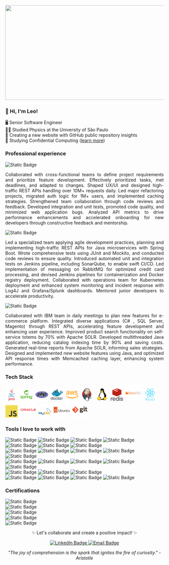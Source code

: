
<div align="center">
  <img src="https://media.giphy.com/media/dWesBcTLavkZuG35MI/giphy.gif" width="600" height="300"/>
</div>

### 👋 Hi, I'm Leo!
🖥️ Senior Software Engineer  
👨‍🎓 Studied Physics at the University of São Paulo  
🚀 Creating a new website with GitHub public repository insights  
📖 Studying Confidential Computing ([learn more](https://en.wikipedia.org/wiki/Confidential_computing))

### Professional experience
![Static Badge](https://img.shields.io/badge/2018_to_2024-7shifts:_Restaurant_Scheduling-grey?labelColor=blue)  
<div id="e1" align="justify">
<p>Collaborated with cross-functional teams to define project requirements and prioritize feature development. Effectively prioritized tasks, met deadlines, and adapted to changes. Shaped UX/UI and designed high-traffic REST APIs handling over 10M+ requests daily. Led major refactoring projects, migrated auth logic for 1M+ users, and implemented caching strategies. Strengthened team collaboration through code reviews and feedback. Developed integration and unit tests, promoted code quality, and minimized web application bugs. Analyzed API metrics to drive performance enhancements and accelerated onboarding for new developers through constructive feedback and mentorship. </p>
</div>

![Static Badge](https://img.shields.io/badge/2015_to_2018-UOL:_Web_Portal-grey?labelColor=blue)  
<div id="e2" align="justify">
<p>Led a specialized team applying agile development practices, planning and implementing high-traffic REST APIs for Java microservices with Spring Boot. Wrote comprehensive tests using JUnit and Mockito, and conducted code reviews to ensure quality. Introduced automated unit and integration tests on Jenkins pipeline, including SonarQube, to enable swift CI/CD. Led implementation of messaging on RabbitMQ for optimized credit card processing, and devised Jenkins pipelines for containerization and Docker registry deployment. Collaborated with operations team for Kubernetes deployment and enhanced system monitoring and incident response with Log4J and Grafana/Splunk dashboards. Mentored junior developers to accelerate productivity.</p>
</div>

![Static Badge](https://img.shields.io/badge/2011_to_2014-Saraiva:_eCommerce-grey?labelColor=blue)  
<div id="e2" align="justify">
<p>Collaborated with IBM team in daily meetings to plan new features for e-commerce platform. Integrated diverse applications (C# , SQL Server, Magento) through REST APIs, accelerating feature development and enhancing user experience. Improved product search functionality on self-service totems by 70% with Apache SOLR. Developed multithreaded Java application, reducing catalog indexing time by 90% and saving costs. Generated real-time reports from Apache SOLR, informing sales strategies. Designed and implemented new website features using Java, and optimized API response times with Memcached caching layer, enhancing system performance.</p>
</div>

### Tech Stack
<div>
  <img src="https://github.com/devicons/devicon/blob/master/icons/java/java-original-wordmark.svg" title="Java" alt="Java" width="40" height="40"/>&nbsp;
  <img src="https://github.com/devicons/devicon/blob/master/icons/spring/spring-original-wordmark.svg" title="Spring" alt="Spring" width="40" height="40"/>&nbsp;
  <img src="https://github.com/devicons/devicon/blob/master/icons/php/php-original.svg" title="PHP" alt="PHP" width="40" height="40"/>&nbsp;
  <img src="https://github.com/devicons/devicon/blob/master/icons/docker/docker-original-wordmark.svg" title="Docker" alt="Docker" width="40" height="40"/>&nbsp;
  <img src="https://github.com/devicons/devicon/blob/master/icons/amazonwebservices/amazonwebservices-plain-wordmark.svg" title="AWS" alt="AWS" width="40" height="40"/>&nbsp;
  <img src="https://github.com/devicons/devicon/blob/master/icons/jenkins/jenkins-original.svg" title="Jenkins" alt="Jenkins" width="40" height="40"/>&nbsp;
  <img src="https://github.com/devicons/devicon/blob/master/icons/linux/linux-original.svg" title="LInux"  alt="Ubuntu" width="40" height="40"/>&nbsp;
  <img src="https://github.com/devicons/devicon/blob/master/icons/redis/redis-original-wordmark.svg" title="Redis" alt="Redis" width="40" height="40"/>&nbsp;
  <img src="https://github.com/devicons/devicon/blob/master/icons/rabbitmq/rabbitmq-original-wordmark.svg" title="RabbitMQ" alt="RabbitMQ" width="50" height="50"/>&nbsp;
  <img src="https://github.com/devicons/devicon/blob/master/icons/react/react-original-wordmark.svg" title="React" alt="React" width="40" height="40"/>&nbsp;
  <img src="https://github.com/devicons/devicon/blob/master/icons/javascript/javascript-original.svg" title="JavaScript" alt="JavaScript" width="40" height="40"/>&nbsp;
  <img src="https://github.com/devicons/devicon/blob/master/icons/oracle/oracle-original.svg" title="Oracle"  alt="Oracle" width="50" height="50"/>&nbsp;
  <img src="https://github.com/devicons/devicon/blob/master/icons/mysql/mysql-original-wordmark.svg" title="MySQL"  alt="MySQL" width="40" height="40"/>&nbsp;
  <img src="https://github.com/devicons/devicon/blob/master/icons/ubuntu/ubuntu-original-wordmark.svg" title="Ubuntu"  alt="Ubuntu" width="50" height="50"/>&nbsp;
  <img src="https://github.com/devicons/devicon/blob/master/icons/git/git-original-wordmark.svg" title="Git" alt="Git" width="50" height="50"/>&nbsp;
  
</div>

### Tools I love to work with
![Static Badge](https://img.shields.io/badge/AWS_EC2-white?logo=amazonec2)
![Static Badge](https://img.shields.io/badge/AWS_S3-white?logo=amazons3)
![Static Badge](https://img.shields.io/badge/AWS_VPC-white?logo=amazons3amazonvpc)
![Static Badge](https://img.shields.io/badge/AWS_Route53-white?logo=amazonroute53&logoColor=green)  
![Static Badge](https://img.shields.io/badge/Docker_Compose/Swarm-white?logo=docker)
![Static Badge](https://img.shields.io/badge/Apache_Jenkins-white?logo=jenkins)
![Static Badge](https://img.shields.io/badge/Argo_GitOps-white?logo=argo)  
![Static Badge](https://img.shields.io/badge/Java_17-white?logo=oracle&logoColor=red)
![Static Badge](https://img.shields.io/badge/Apache_Maven3-white?logo=apachemaven&logoColor=red)
![Static Badge](https://img.shields.io/badge/Spring_Boot3-white?logo=springboot)
![Static Badge](https://img.shields.io/badge/PHP_8.1-white?logo=php)
![Static Badge](https://img.shields.io/badge/React.js-white?logo=react)  
![Static Badge](https://img.shields.io/badge/MySQL-white?logo=mysql)
![Static Badge](https://img.shields.io/badge/MongoDB-white?logo=mongoDB)
![Static Badge](https://img.shields.io/badge/Oracle-white?logo=oracle&logoColor=red)
![Static Badge](https://img.shields.io/badge/Redis-white?logo=redis)
![Static Badge](https://img.shields.io/badge/RabbitMQ-white?logo=rabbitmq)  
![Static Badge](https://img.shields.io/badge/OpenAI-white?logo=openai&logoColor=green)
![Static Badge](https://img.shields.io/badge/ElasticSearch-white?logo=elasticsearch&logoColor=green)
![Static Badge](https://img.shields.io/badge/Apache_SOLR-white?logo=apachesolr)  
![Static Badge](https://img.shields.io/badge/Datadog-white?logo=datadog&logoColor=purple)
![Static Badge](https://img.shields.io/badge/ELK-white?logo=kibana&logoColor=pink)
![Static Badge](https://img.shields.io/badge/Grafana-white?logo=grafana)
![Static Badge](https://img.shields.io/badge/Splunk-white?logo=splunk&logoColor=green)  

### Certifications
![Static Badge](https://img.shields.io/badge/2024-AWS_Solutions_Architect_Associate-blue?labelColor=black)  
![Static Badge](https://img.shields.io/badge/2008-Sun_Certified_EJB_Developer-blue?labelColor=black)  
![Static Badge](https://img.shields.io/badge/2007-Oracle_Certified_Database_10g_DBA_Associate-blue?labelColor=black)  
![Static Badge](https://img.shields.io/badge/2003-Sun_Certified_Java_Web_Developer-blue?labelColor=black)  
![Static Badge](https://img.shields.io/badge/2003-Sun_Certified_Java_Programmer-blue?labelColor=black)  


<div id="header" align="center">
  <p>✨ Let's collaborate and create a positive impact! ✨</p>
  <div id="badges">
   <a href="https://www.linkedin.com/in/leocamposdev">
     <img src="https://img.shields.io/badge/LinkedIn-blue?style=for-the-badge&logo=linkedin&logoColor=white" alt="LinkedIn Badge"/>
   </a>
   <a href="mailto:leosrdev@gmail.com">
     <img src="https://img.shields.io/badge/email-red?style=for-the-badge&logo=youtube&logoColor=white" alt="Email Badge"/>
   </a>
 </div>
<p><i>"The joy of comprehension is the spark that ignites the fire of curiosity." - Aristotle</i></p>
</div>
 

 <img src="https://komarev.com/ghpvc/?username=leosrdev&style=flat-square&color=blue" alt=""/>
